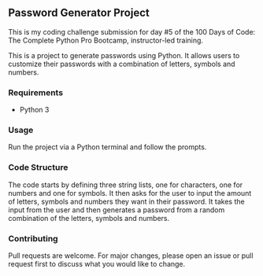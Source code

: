 ## Password Generator Project

This is my coding challenge submission for day #5 of the 100 Days of Code: The Complete Python Pro Bootcamp, instructor-led training.


This is a project to generate passwords using Python. It allows users to customize their passwords with a combination of letters, symbols and numbers.

### Requirements
- Python 3

### Usage
Run the project via a Python terminal and follow the prompts.

### Code Structure
The code starts by defining three string lists, one for characters, one for numbers and one for symbols. It then asks for the user to input the amount of letters, symbols and numbers they want in their password. It takes the input from the user and then generates a password from a random combination of the letters, symbols and numbers.

### Contributing
Pull requests are welcome. For major changes, please open an issue or pull request first to discuss what you would like to change.
